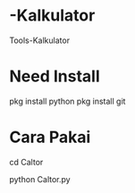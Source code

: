 # -Kalkulator
Tools-Kalkulator

# Need Install
pkg install python
pkg install git

# Cara Pakai

cd Caltor

python Caltor.py
